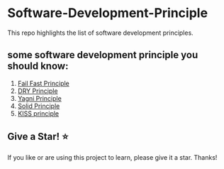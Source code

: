 # Software-Development-Principle
This repo highlights the list of software development principles.

## some software development principle you should know:

1. [Fail Fast Principle](https://martinfowler.com/ieeeSoftware/failFast.pdf)
2. [DRY Principle](https://www.oreilly.com/library/view/97-things-every/9780596809515/ch30.html)
3. [Yagni Principle](https://martinfowler.com/bliki/Yagni.html)
4. [Solid Principle](https://www.c-sharpcorner.com/UploadFile/damubetha/solid-principles-in-C-Sharp/)
5. [KISS principle](https://en.wikipedia.org/wiki/KISS_principle#:~:text=KISS%2C%20an%20acronym%20for%20keep,unnecessary%20complexity%20should%20be%20avoided.)

## Give a Star! ⭐
If you like or are using this project to learn, please give it a star. Thanks!
